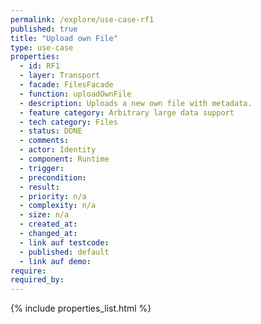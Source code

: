 ```yaml
---
permalink: /explore/use-case-rf1
published: true
title: "Upload own File"
type: use-case
properties:
  - id: RF1
  - layer: Transport
  - facade: FilesFacade
  - function: uploadOwnFile
  - description: Uploads a new own file with metadata.
  - feature category: Arbitrary large data support
  - tech category: Files
  - status: DONE
  - comments:
  - actor: Identity
  - component: Runtime
  - trigger:
  - precondition:
  - result:
  - priority: n/a
  - complexity: n/a
  - size: n/a
  - created_at:
  - changed_at:
  - link auf testcode:
  - published: default
  - link auf demo:
require:
required_by:
---
```


{% include properties_list.html %}
